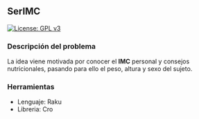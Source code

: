 
## SerIMC
[![License: GPL v3](https://img.shields.io/badge/License-GPLv3-blue.svg)](https://www.gnu.org/licenses/gpl-3.0)

### Descripción del problema
La idea viene motivada por conocer el **IMC** personal y consejos nutricionales, 
pasando para ello el peso, altura y sexo del sujeto.

### Herramientas
- Lenguaje: Raku
- Libreria: Cro


